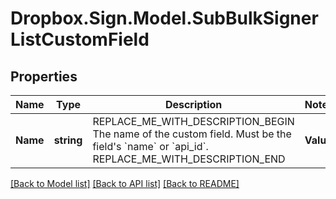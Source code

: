 # Dropbox.Sign.Model.SubBulkSignerListCustomField

## Properties

Name | Type | Description | Notes
------------ | ------------- | ------------- | -------------
**Name** | **string** | REPLACE_ME_WITH_DESCRIPTION_BEGIN The name of the custom field. Must be the field&#39;s &#x60;name&#x60; or &#x60;api_id&#x60;. REPLACE_ME_WITH_DESCRIPTION_END | **Value** | **string** | REPLACE_ME_WITH_DESCRIPTION_BEGIN The value of the custom field. REPLACE_ME_WITH_DESCRIPTION_END | 

[[Back to Model list]](../README.md#documentation-for-models) [[Back to API list]](../README.md#documentation-for-api-endpoints) [[Back to README]](../README.md)

